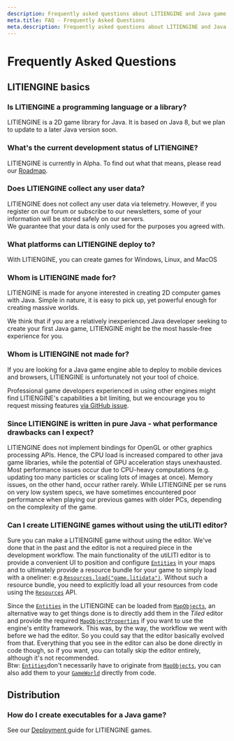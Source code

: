 ```yaml
---
description: Frequently asked questions about LITIENGINE and Java game development in general.
meta.title: FAQ - Frequently Asked Questions
meta.description: Frequently asked questions about LITIENGINE and Java game development in general.
---
```


# Frequently Asked Questions

## LITIENGINE basics

### Is LITIENGINE a programming language or a library?

LITIENGINE is a 2D game library for Java. It is based on Java 8, but we plan to update to a later Java version soon.

### What's the current development status of LITIENGINE?

LITIENGINE is currently in Alpha. To find out what that means, please read our [Roadmap](../roadmap.md).

### Does LITIENGINE collect any user data?

LITIENGINE does not collect any user data via telemetry. However, if you register on our forum or subscribe to our newsletters, some of your information will be stored safely on our servers.  
We guarantee that your data is only used for the purposes you agreed with.

### What platforms can LITIENGINE deploy to?

With LITIENGINE, you can create games for Windows, Linux, and MacOS

### Whom is LITIENGINE made for?

LITIENGINE is made for anyone interested in creating 2D computer games with Java. Simple in nature, it is easy to pick up, yet powerful enough for creating massive worlds.

We think that if you are a relatively inexperienced Java developer seeking to create your first Java game, LITIENGINE might be the most hassle-free experience for you.

### Whom is LITIENGINE not made for?

If you are looking for a Java game engine able to deploy to mobile devices and browsers, LITIENGINE is unfortunately not your tool of choice.

Professional game developers experienced in using other engines might find LITIENGINE's capabilities a bit limiting, but we encourage you to request missing features [via GitHub issue](https://github.com/gurkenlabs/litiengine/issues).

### Since LITIENGINE is written in pure Java - what performance drawbacks can I expect?

LITIENGINE does not implement bindings for OpenGL or other graphics processing APIs. Hence, the CPU load is increased compared to other java game libraries, while the potential of GPU acceleration stays unexhausted. Most performance issues occur due to CPU-heavy computations \(e.g. updating too many particles or scaling lots of images at once\). Memory issues, on the other hand, occur rather rarely. While LITIENGINE per se runs on very low system specs, we have sometimes encountered poor performance when playing our previous games with older PCs, depending on the complexity of the game.

### Can I create LITIENGINE games without using the utiLITI editor?

Sure you can make a LITIENGINE game without using the editor. We've done that in the past and the editor is not a required piece in the development workflow. The main functionality of the utiLITI editor is to provide a convenient UI to position and configure [`Entities`](https://app.gitbook.com/@gurkenlabs/s/litiengine/~/drafts/-Lt4NljB3cbQX4NxqU4K/basics/entity-framework) in your maps and to ultimately provide a resource bundle for your game to simply load with a oneliner: e.g.[`Resources.load("game.litidata")`](https://www.javadoc.io/static/de.gurkenlabs/litiengine/0.4.20/de/gurkenlabs/litiengine/resources/Resources.html#load-java.net.URL-). Without such a resource bundle, you need to explicitly load all your resources from code using the [`Resources`](https://app.gitbook.com/@gurkenlabs/s/litiengine/~/drafts/-Lt4NljB3cbQX4NxqU4K/basics/resource-management) API.

Since the [`Entities`](https://app.gitbook.com/@gurkenlabs/s/litiengine/~/drafts/-Lt4NljB3cbQX4NxqU4K/basics/entity-framework) in the LITIENGINE can be loaded from [`MapObjects`](https://app.gitbook.com/@gurkenlabs/s/litiengine/~/drafts/-Lt4NljB3cbQX4NxqU4K/basics/manage-maps/map-objects), an alternative way to get things done is to directly add them in the _Tiled_ editor and provide the required [`MapObjectProperties`](https://www.javadoc.io/static/de.gurkenlabs/litiengine/0.4.20/de/gurkenlabs/litiengine/environment/tilemap/MapObjectProperty.html) if you want to use the engine's entity framework. This was, by the way, the workflow we went with before we had the editor. So you could say that the editor basically evolved from that. Everything that you see in the editor can also be done directly in code though, so if you want, you can totally skip the editor entirely, although it's not recommended.  
Btw: [`Entities`](https://app.gitbook.com/@gurkenlabs/s/litiengine/~/drafts/-Lt4NljB3cbQX4NxqU4K/basics/entity-framework)don't necessarily have to originate from [`MapObjects`](https://app.gitbook.com/@gurkenlabs/s/litiengine/~/drafts/-Lt4NljB3cbQX4NxqU4K/basics/manage-maps/map-objects), you can also add them to your [`GameWorld`](https://app.gitbook.com/@gurkenlabs/s/litiengine/~/drafts/-Lt4NljB3cbQX4NxqU4K/basics/game-api/game-world) directly from code.

## Distribution

### How do I create executables for a Java game?

See our [Deployment ](../basics/deployment.md)guide for LITIENGINE games.

